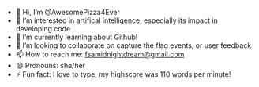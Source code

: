 - 👋 Hi, I’m @AwesomePizza4Ever
- 👀 I’m interested in artifical intelligence, especially its impact in developing code
- 🌱 I’m currently learning about Github! 
- 💞️ I’m looking to collaborate on capture the flag events, or user feedback
- 📫 How to reach me: fsamidnightdream@gmail.com
- 😄 Pronouns: she/her
- ⚡ Fun fact: I love to type, my highscore was 110 words per minute!

<!---
AwesomePizza4Ever/AwesomePizza4Ever is a ✨ special ✨ repository because its `README.md` (this file) appears on your GitHub profile.
You can click the Preview link to take a look at your changes.
--->
